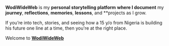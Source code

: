**WodiWideWeb** is my **personal storytelling platform** **where I document** my **journey**, **reflections**, **memories**, **lessons**, and **projects as I grow. 

If you’re into tech, stories, and seeing how a 15 y/o from Nigeria is building his future one line at a time, then you're at the right place. 

Welcome to [**WodiWideWeb**](https://wodiwideweb.netlify.app)